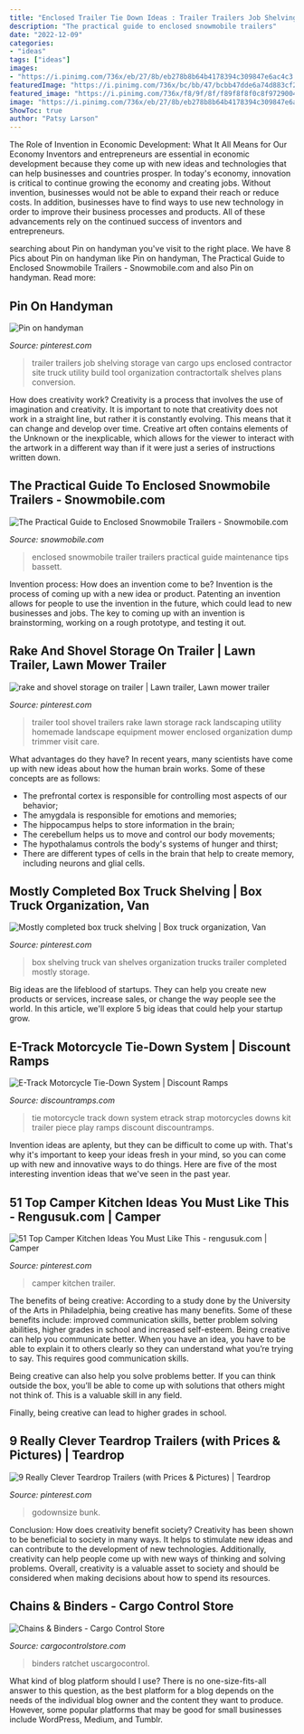 ```yaml
---
title: "Enclosed Trailer Tie Down Ideas : Trailer Trailers Job Shelving Storage Van Cargo Ups Enclosed Contractor Site Truck Utility Build Tool Organization Contractortalk Shelves Plans Conversion"
description: "The practical guide to enclosed snowmobile trailers"
date: "2022-12-09"
categories:
- "ideas"
tags: ["ideas"]
images:
- "https://i.pinimg.com/736x/eb/27/8b/eb278b8b64b4178394c309847e6ac4c3.jpg"
featuredImage: "https://i.pinimg.com/736x/bc/bb/47/bcbb47dde6a74d883cf22b2b2c8dea8d.jpg"
featured_image: "https://i.pinimg.com/736x/f8/9f/8f/f89f8f8f0c8f972900433b177a97899b--shelving-trucks.jpg"
image: "https://i.pinimg.com/736x/eb/27/8b/eb278b8b64b4178394c309847e6ac4c3.jpg"
ShowToc: true
author: "Patsy Larson"
---
```



The Role of Invention in Economic Development: What It All Means for Our Economy
Inventors and entrepreneurs are essential in economic development because they come up with new ideas and technologies that can help businesses and countries prosper. In today's economy, innovation is critical to continue growing the economy and creating jobs. Without invention, businesses would not be able to expand their reach or reduce costs. In addition, businesses have to find ways to use new technology in order to improve their business processes and products. All of these advancements rely on the continued success of inventors and entrepreneurs.

	

		
searching about Pin on handyman you've visit to the right place. We have 8 Pics about Pin on handyman like Pin on handyman, The Practical Guide to Enclosed Snowmobile Trailers - Snowmobile.com and also Pin on handyman. Read more:
		
    
## Pin On Handyman

<img loading=lazy src="https://i.pinimg.com/736x/f2/6c/02/f26c02e8a80959adc1634f5f837ffdd7.jpg" onerror="this.onerror=null;this.src='https://tse1.mm.bing.net/th?id=OIP.hcPq5o5RtevF3M23TSHaLAHaJ4&amp;pid=15.1';" alt="Pin on handyman">

_Source: pinterest.com_

>trailer trailers job shelving storage van cargo ups enclosed contractor site truck utility build tool organization contractortalk shelves plans conversion. 

	

How does creativity work?
Creativity is a process that involves the use of imagination and creativity. It is important to note that creativity does not work in a straight line, but rather it is constantly evolving. This means that it can change and develop over time. Creative art often contains elements of the Unknown or the inexplicable, which allows for the viewer to interact with the artwork in a different way than if it were just a series of instructions written down.

    
## The Practical Guide To Enclosed Snowmobile Trailers - Snowmobile.com

<img loading=lazy src="https://www.snowmobile.com/blog/wp-content/uploads/2014/06/Enclosed-Trailer.jpg" onerror="this.onerror=null;this.src='https://tse4.mm.bing.net/th?id=OIP.KIGD5zKhenczh1W01MMwmwHaEN&amp;pid=15.1';" alt="The Practical Guide to Enclosed Snowmobile Trailers - Snowmobile.com">

_Source: snowmobile.com_

>enclosed snowmobile trailer trailers practical guide maintenance tips bassett. 

	

Invention process: How does an invention come to be?
Invention is the process of coming up with a new idea or product. Patenting an invention allows for people to use the invention in the future, which could lead to new businesses and jobs. The key to coming up with an invention is brainstorming, working on a rough prototype, and testing it out.

    
## Rake And Shovel Storage On Trailer | Lawn Trailer, Lawn Mower Trailer

<img loading=lazy src="https://i.pinimg.com/736x/eb/27/8b/eb278b8b64b4178394c309847e6ac4c3.jpg" onerror="this.onerror=null;this.src='https://tse3.mm.bing.net/th?id=OIP.9aGrIrdkwFc8nUq_HU4iqAHaJ3&amp;pid=15.1';" alt="rake and shovel storage on trailer | Lawn trailer, Lawn mower trailer">

_Source: pinterest.com_

>trailer tool shovel trailers rake lawn storage rack landscaping utility homemade landscape equipment mower enclosed organization dump trimmer visit care. 

	

What advantages do they have?
In recent years, many scientists have come up with new ideas about how the human brain works. Some of these concepts are as follows: 
- The prefrontal cortex is responsible for controlling most aspects of our behavior; 
- The amygdala is responsible for emotions and memories; 
- The hippocampus helps to store information in the brain; 
- The cerebellum helps us to move and control our body movements; 
- The hypothalamus controls the body's systems of hunger and thirst; 
- There are different types of cells in the brain that help to create memory, including neurons and glial cells.

    
## Mostly Completed Box Truck Shelving | Box Truck Organization, Van

<img loading=lazy src="https://i.pinimg.com/736x/f8/9f/8f/f89f8f8f0c8f972900433b177a97899b--shelving-trucks.jpg" onerror="this.onerror=null;this.src='https://tse4.mm.bing.net/th?id=OIP.ZuCCVhrGzOPN7Iaz4TOQ6QHaNK&amp;pid=15.1';" alt="Mostly completed box truck shelving | Box truck organization, Van">

_Source: pinterest.com_

>box shelving truck van shelves organization trucks trailer completed mostly storage. 

	

Big ideas are the lifeblood of startups. They can help you create new products or services, increase sales, or change the way people see the world. In this article, we'll explore 5 big ideas that could help your startup grow.

    
## E-Track Motorcycle Tie-Down System | Discount Ramps

<img loading=lazy src="https://www.discountramps.com/images/xxl/ETrack-Kit__2.jpg" onerror="this.onerror=null;this.src='https://tse2.mm.bing.net/th?id=OIP.osVJwwhzKJHFJJV6v_0WuQHaHa&amp;pid=15.1';" alt="E-Track Motorcycle Tie-Down System | Discount Ramps">

_Source: discountramps.com_

>tie motorcycle track down system etrack strap motorcycles downs kit trailer piece play ramps discount discountramps. 

	

Invention ideas are aplenty, but they can be difficult to come up with. That's why it's important to keep your ideas fresh in your mind, so you can come up with new and innovative ways to do things. Here are five of the most interesting invention ideas that we've seen in the past year.

    
## 51 Top Camper Kitchen Ideas You Must Like This - Rengusuk.com | Camper

<img loading=lazy src="https://i.pinimg.com/736x/bc/bb/47/bcbb47dde6a74d883cf22b2b2c8dea8d.jpg" onerror="this.onerror=null;this.src='https://tse2.mm.bing.net/th?id=OIP.AjUaG2rh-6EmZVtF71ahzgHaLG&amp;pid=15.1';" alt="51 Top Camper Kitchen Ideas You Must Like This - rengusuk.com | Camper">

_Source: pinterest.com_

>camper kitchen trailer. 

	

The benefits of being creative:
According to a study done by the University of the Arts in Philadelphia, being creative has many benefits. Some of these benefits include: improved communication skills, better problem solving abilities, higher grades in school and increased self-esteem.
Being creative can help you communicate better. When you have an idea, you have to be able to explain it to others clearly so they can understand what you’re trying to say. This requires good communication skills.

Being creative can also help you solve problems better. If you can think outside the box, you’ll be able to come up with solutions that others might not think of. This is a valuable skill in any field.

Finally, being creative can lead to higher grades in school.

    
## 9 Really Clever Teardrop Trailers (with Prices &amp; Pictures) | Teardrop

<img loading=lazy src="https://i.pinimg.com/736x/a0/03/92/a0039237164bd5adb8e086e5afdf1a3a.jpg" onerror="this.onerror=null;this.src='https://tse4.mm.bing.net/th?id=OIP.JebFAXKj5Q6D11YrJMUHuwHaFj&amp;pid=15.1';" alt="9 Really Clever Teardrop Trailers (with Prices &amp; Pictures) | Teardrop">

_Source: pinterest.com_

>godownsize bunk. 

	

Conclusion: How does creativity benefit society?
Creativity has been shown to be beneficial to society in many ways. It helps to stimulate new ideas and can contribute to the development of new technologies. Additionally, creativity can help people come up with new ways of thinking and solving problems. Overall, creativity is a valuable asset to society and should be considered when making decisions about how to spend its resources.

    
## Chains &amp; Binders - Cargo Control Store

<img loading=lazy src="https://www.cargocontrolstore.com/wp-content/uploads/2020/03/Binders.jpg" onerror="this.onerror=null;this.src='https://tse2.mm.bing.net/th?id=OIP.RLipyT16IBnfvMPw84KmAQHaE8&amp;pid=15.1';" alt="Chains &amp; Binders - Cargo Control Store">

_Source: cargocontrolstore.com_

>binders ratchet uscargocontrol. 

	

What kind of blog platform should I use?
There is no one-size-fits-all answer to this question, as the best platform for a blog depends on the needs of the individual blog owner and the content they want to produce. However, some popular platforms that may be good for small businesses include WordPress, Medium, and Tumblr.

